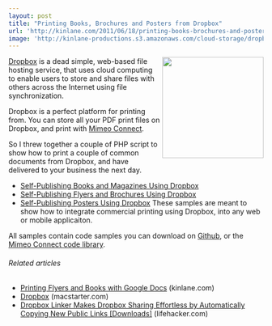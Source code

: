 ```yaml
---
layout: post
title: "Printing Books, Brochures and Posters from Dropbox"
url: 'http://kinlane.com/2011/06/18/printing-books-brochures-and-posters-from-dropbox/'
image: 'http://kinlane-productions.s3.amazonaws.com/cloud-storage/dropbox-logo.jpg'
---
```


[<img class="c1" src="http://kinlane-productions.s3.amazonaws.com/cloud-storage/dropbox-logo.jpg" alt="" width="200" align="right" />][1][Dropbox][1] is a dead simple, web-based file hosting service, that uses cloud computing to enable users to store and share files with others across the Internet using file synchronization.

Dropbox is a perfect platform for printing from. You can store all your PDF print files on Dropbox, and print with [Mimeo Connect][2].

So I threw together a couple of PHP script to show how to print a couple of common documents from Dropbox, and have delivered to your business the next day.

  * [Self-Publishing Books and Magazines Using Dropbox][3]
  * [Self-Publishing Flyers and Brochures Using Dropbox][4]
  * [Self-Publishing Posters Using Dropbox][5]
These samples are meant to show how to integrate commercial printing using Dropbox, into any web or mobile applicaiton.

All samples contain code samples you can download on [Github][6], or the [Mimeo Connect code library][7].

######  Related articles

  * [Printing Flyers and Books with Google Docs][8] (kinlane.com)
  * [Dropbox][9] (macstarter.com)
  * [Dropbox Linker Makes Dropbox Sharing Effortless by Automatically Copying New Public Links [Downloads]][10] (lifehacker.com)

   [1]: https://www.dropbox.com/ (Dropbox)
   [2]: http://developer.mimeo.com (Mimeo Connect)
   [3]: http://developer.mimeo.com/blog/blog_detail.php?ID=134 (Self-Publishing Books and Magazines Using Dropbox)
   [4]: http://developer.mimeo.com/blog/blog_detail.php?ID=135 (Self-Publishing Flyers and Brochures Using Dropbox)
   [5]: http://developer.mimeo.com/blog/blog_detail.php?ID=136 (Self-Publishing Posters Using Dropbox)
   [6]: https://github.com/mimeoconnect (Github)
   [7]: http://developer.mimeo.com/code/index.php (Mimeo Connect Code Library)
   [8]: http://www.kinlane.com/2011/06/printing-brochures-and-books-with-google-docs/
   [9]: http://macstarter.com/2011/05/25/dropbox/
   [10]: http://lifehacker.com/5811545/dropbox-linker-makes-dropbox-sharing-effortless-by-automatically-copying-new-public-links
